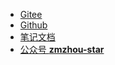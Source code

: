 - [Gitee](https://gitee.com/zmzhou-star/web-shell)
- [Github](https://github.com/zmzhou-star/web-shell)
- [笔记文档](https://zmzhou-star.github.io/web-shell)
- [公众号 **zmzhou-star**](https://gitee.com/zmzhou-star/learnotes/raw/master/docs/wechat-zmzhou-star.png)
